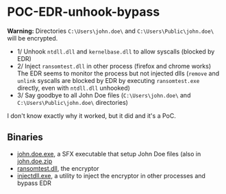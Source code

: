 # POC-EDR-unhook-bypass

**Warning:** Directories `C:\Users\john.doe\` and `C:\Users\Public\john.doe\` will be encrypted.

- 1/ Unhook `ntdll.dll` and `kernelbase.dll` to allow syscalls (blocked by EDR)
- 2/ Inject `ransomtest.dll` in other process (firefox and chrome works)
  The EDR seems to monitor the process but not injected dlls (`remove` and `unlink` syscalls are blocked by EDR by executing `ransomtest.exe` directly, even with `ntdll.dll` unhooked)
- 3/ Say goodbye to all John Doe files (`C:\Users\john.doe\` and `C:\Users\Public\john.doe\` directories)

I don't know exactly why it worked, but it did and it's a PoC.

## Binaries

- [john.doe.exe](bin/john.doe.exe), a SFX executable that setup John Doe files (also in [john.doe.zip](bin/john.doe.zip)
- [ransomtest.dll](bin/ransomtest.dll), the encryptor
- [injectdll.exe](bin/injectdll.exe), a utility to inject the encryptor in other processes and bypass EDR
